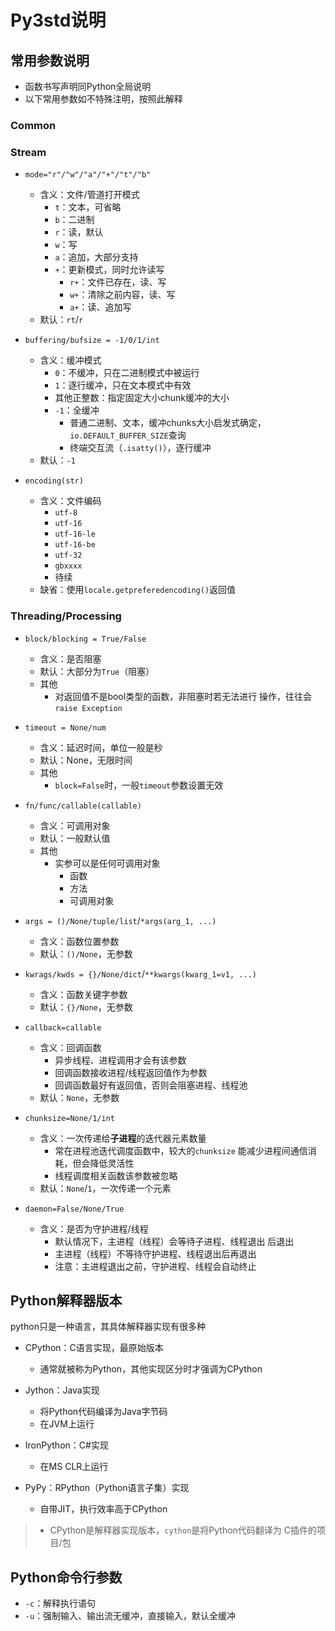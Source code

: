#	Py3std说明

##	常用参数说明

-	函数书写声明同Python全局说明
-	以下常用参数如不特殊注明，按照此解释

###	Common

###	Stream


-	`mode="r"/"w"/"a"/"+"/"t"/"b"`
	-	含义：文件/管道打开模式
		-	`t`：文本，可省略
		-	`b`：二进制
		-	`r`：读，默认
		-	`w`：写
		-	`a`：追加，大部分支持
		-	`+`：更新模式，同时允许读写
			-	`r+`：文件已存在，读、写
			-	`w+`：清除之前内容，读、写
			-	`a+`：读、追加写
	-	默认：`rt`/`r`

-	`buffering/bufsize = -1/0/1/int`
	-	含义：缓冲模式
		-	`0`：不缓冲，只在二进制模式中被运行
		-	`1`：逐行缓冲，只在文本模式中有效
		-	其他正整数：指定固定大小chunk缓冲的大小
		-	`-1`：全缓冲
			-	普通二进制、文本，缓冲chunks大小启发式确定，
				`io.DEFAULT_BUFFER_SIZE`查询
			-	终端交互流（`.isatty()`），逐行缓冲
	-	默认：`-1`

-	`encoding(str)`
	-	含义：文件编码
		-	`utf-8`
		-	`utf-16`
		-	`utf-16-le`
		-	`utf-16-be`
		-	`utf-32`
		-	`gbxxxx`
		-	待续
	-	缺省：使用`locale.getpreferedencoding()`返回值

###	Threading/Processing

-	`block/blocking = True/False`

	-	含义：是否阻塞
	-	默认：大部分为`True`（阻塞）
	-	其他
		-	对返回值不是bool类型的函数，非阻塞时若无法进行
			操作，往往会`raise Exception`

-	`timeout = None/num`

	-	含义：延迟时间，单位一般是秒
	-	默认：None，无限时间
	-	其他
		-	`block=False`时，一般`timeout`参数设置无效

-	`fn/func/callable(callable)`

	-	含义：可调用对象
	-	默认：一般默认值
	-	其他
		-	实参可以是任何可调用对象
			-	函数
			-	方法
			-	可调用对象

-	`args = ()/None/tuple/list`/`*args(arg_1, ...)`

	-	含义：函数位置参数
	-	默认：`()/None`，无参数

-	`kwrags/kwds = {}/None/dict`/`**kwargs(kwarg_1=v1, ...)`

	-	含义：函数关键字参数
	-	默认：`{}/None`，无参数

-	`callback=callable`

	-	含义：回调函数
		-	异步线程、进程调用才会有该参数
		-	回调函数接收进程/线程返回值作为参数
		-	回调函数最好有返回值，否则会阻塞进程、线程池
	-	默认：`None`，无参数

-	`chunksize=None/1/int`
	-	含义：一次传递给**子进程**的迭代器元素数量
		-	常在进程池迭代调度函数中，较大的`chunksize`
			能减少进程间通信消耗，但会降低灵活性
		-	线程调度相关函数该参数被忽略
	-	默认：`None`/`1`，一次传递一个元素

-	`daemon=False/None/True`
	-	含义：是否为守护进程/线程
		-	默认情况下，主进程（线程）会等待子进程、线程退出
			后退出
		-	主进程（线程）不等待守护进程、线程退出后再退出
		-	注意：主进程退出之前，守护进程、线程会自动终止

##	Python解释器版本

python只是一种语言，其具体解释器实现有很多种

-	CPython：C语言实现，最原始版本
	-	通常就被称为Python，其他实现区分时才强调为CPython

-	Jython：Java实现
	-	将Python代码编译为Java字节码
	-	在JVM上运行

-	IronPython：C#实现
	-	在MS CLR上运行

-	PyPy：RPython（Python语言子集）实现
	-	自带JIT，执行效率高于CPython

> - CPython是解释器实现版本，`cython`是将Python代码翻译为
	C插件的项目/包

##	Python命令行参数

-	`-c`：解释执行语句
-	`-u`：强制输入、输出流无缓冲，直接输入，默认全缓冲



